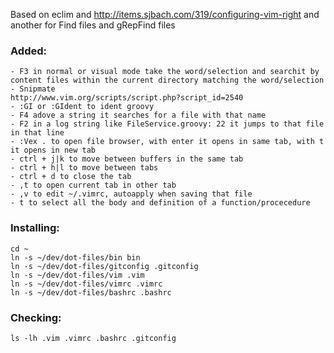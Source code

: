 Based on eclim and http://items.sjbach.com/319/configuring-vim-right and another for Find files and gRepFind files

### Added:

	- F3 in normal or visual mode take the word/selection and searchit by content files within the current directory matching the word/selection
	- Snipmate
	http://www.vim.org/scripts/script.php?script_id=2540
	- :GI or :GIdent to ident groovy
	- F4 adove a string it searches for a file with that name
	- F2 in a log string like FileService.groovy: 22 it jumps to that file in that line
	- :Vex . to open file browser, with enter it opens in same tab, with t it opens in new tab
	- ctrl + j|k to move between buffers in the same tab
	- ctrl + h|l to move between tabs
	- ctrl + d to close the tab
	- ,t to open current tab in other tab
	- ,v to edit ~/.vimrc, autoapply when saving that file
	- t to select all the body and definition of a function/procecedure


### Installing:

	cd ~
	ln -s ~/dev/dot-files/bin bin
	ln -s ~/dev/dot-files/gitconfig .gitconfig
	ln -s ~/dev/dot-files/vim .vim
	ln -s ~/dev/dot-files/vimrc .vimrc
	ln -s ~/dev/dot-files/bashrc .bashrc

### Checking:

	ls -lh .vim .vimrc .bashrc .gitconfig
